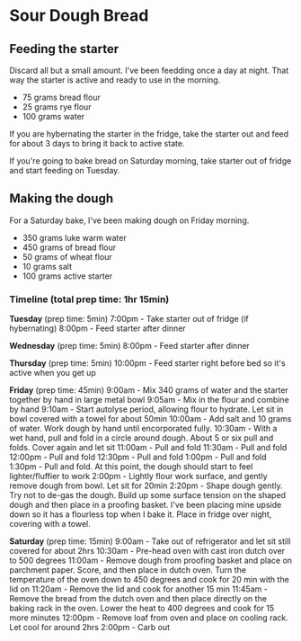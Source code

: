 # Sour Dough Bread 

## Feeding the starter

Discard all but a small amount.  I've been feedding once a day at night.  That way the starter is active and ready to use in the morning.

* 75 grams bread flour 
* 25 grams rye flour 
* 100 grams water

If you are hybernating the starter in the fridge, take the starter out and feed for about 3 days to bring it back to active state. 

If you're going to bake bread on Saturday morning, take starter out of fridge and start feeding on Tuesday.

## Making the dough 

For a Saturday bake, I've been making dough on Friday morning.

* 350 grams luke warm water
* 450 grams of bread flour 
* 50 grams of wheat flour 
* 10 grams salt
* 100 grams active starter

### Timeline (total prep time: 1hr 15min)

**Tuesday** (prep time: 5min)
7:00pm - Take starter out of fridge (if hybernating)
8:00pm - Feed starter after dinner

**Wednesday** (prep time: 5min)
8:00pm - Feed starter after dinner

**Thursday** (prep time: 5min)
10:00pm - Feed starter right before bed so it's active when you get up

**Friday** (prep time: 45min)
9:00am - Mix 340 grams of water and the starter together by hand in large metal bowl
9:05am - Mix in the flour and combine by hand 
9:10am - Start autolyse period, allowing flour to hydrate.  Let sit in bowl covered with a towel for about 50min
10:00am - Add salt and 10 grams of water.  Work dough by hand until encorporated fully.
10:30am - With a wet hand, pull and fold in a circle around dough.  About 5 or six pull and folds. Cover again and let sit
11:00am - Pull and fold 
11:30am - Pull and fold 
12:00pm - Pull and fold
12:30pm - Pull and fold
1:00pm - Pull and fold
1:30pm - Pull and fold. At this point, the dough should start to feel lighter/fluffier to work
2:00pm - Lightly flour work surface, and gently remove dough from bowl.  Let sit for 20min
2:20pm - Shape dough gently.  Try not to de-gas the dough.  Build up some surface tension on the shaped dough and then place in a proofing basket.  I've been placing mine upside down so it has a flourless top when I bake it. Place in fridge over night, covering with a towel.

**Saturday** (prep time: 15min)
9:00am - Take out of refrigerator and let sit still covered for about 2hrs 
10:30am - Pre-head oven with cast iron dutch over to 500 degrees 
11:00am - Remove dough from proofing basket and place on parchment paper. Score, and then place in dutch oven. Turn the temperature of the oven down to 450 degrees and cook for 20 min with the lid on
11:20am - Remove the lid and cook for another 15 min 
11:45am - Remove the bread from the dutch oven and then place directly on the baking rack in the oven.  Lower the heat to 400 degrees and cook for 15 more minutes 
12:00pm - Remove loaf from oven and place on cooling rack.  Let cool for around 2hrs
2:00pm - Carb out
